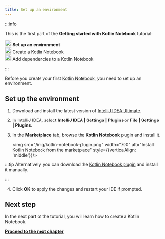 ```yaml
---
title: Set up an environment
---
```



:::info

   <p>
   This is the first part of the <strong>Getting started with Kotlin Notebook</strong> tutorial:
   </p>
   <p>
   <img src="/img/icon-1.svg" width="20" alt="First step" style={{verticalAlign: 'middle'}}/> <strong>Set up an environment</strong><br/>
      <img src="/img/icon-2-todo.svg" width="20" alt="Second step" style={{verticalAlign: 'middle'}}/> Create a Kotlin Notebook<br/>
      <img src="/img/icon-3-todo.svg" width="20" alt="Third step" style={{verticalAlign: 'middle'}}/> Add dependencies to a Kotlin Notebook<br/>
   </p>

:::

Before you create your first [Kotlin Notebook](kotlin-notebook-overview.md), you need to set up an environment.

## Set up the environment

1. Download and install the latest version of [IntelliJ IDEA Ultimate](https://www.jetbrains.com/idea/download/index.html).
2. In IntelliJ IDEA, select **IntelliJ IDEA | Settings | Plugins** or **File | Settings | Plugins**.
3. In the **Marketplace** tab, browse the **Kotlin Notebook** plugin and install it.

   <img src="/img/kotlin-notebook-plugin.png" width="700" alt="Install Kotlin Notebook from the marketplace" style={{verticalAlign: 'middle'}}/>

:::tip
    Alternatively, you can download the [Kotlin Notebook plugin](https://plugins.jetbrains.com/plugin/16340-kotlin-notebook)
    and install it manually.

:::
   

4. Click **OK** to apply the changes and restart your IDE if prompted.

## Next step

In the next part of the tutorial, you will learn how to create a Kotlin Notebook.

**[Proceed to the next chapter](kotlin-notebook-create.md)**